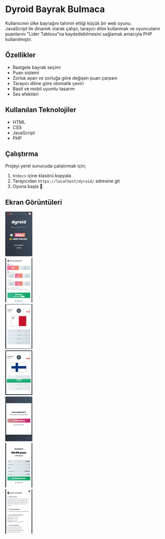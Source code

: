 # Dyroid Bayrak Bulmaca

Kullanıcının ülke bayrağını tahmin ettiği küçük bir web oyunu.  
JavaScript ile dinamik olarak çalışır, tarayıcı dilini kullanmak ve oyuncuların puanlarını "Lider Tablosu"na kaydedebilmesini sağlamak amacıyla PHP kullanılmıştır.

## Özellikler
- Rastgele bayrak seçimi
- Puan sistemi
- Zorluk ayarı ve zorluğa göre değişen puan çarpanı
- Tarayıcı diline göre otomatik çeviri
- Basit ve mobil uyumlu tasarım
- Ses efektleri

## Kullanılan Teknolojiler
- HTML  
- CSS  
- JavaScript  
- PHP

## Çalıştırma
Projeyi yerel sunucuda çalıştırmak için;

1. `htdocs` içine klasörü kopyala
2. Tarayıcıdan `https://localhost/dyroid/` adresine git  
3. Oyuna başla 🎯

## Ekran Görüntüleri
![Ekran Görüntüsü](./screenshots.png)
